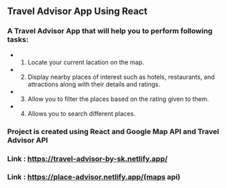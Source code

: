 ## Travel Advisor App Using React
### A Travel Advisor App that will help you to perform following tasks:
- 1. Locate your current lacation on the map.
- 2. Display nearby places of interest such as hotels, restaurants, and attractions along with their details and ratings.
- 3. Allow you to filter the places based on the rating given to them.
- 4. Allows you to search different places.

### Project is created using React and Google Map API and Travel Advisor API

### Link : https://travel-advisor-by-sk.netlify.app/
### Link : https://place-advisor.netlify.app/(maps api)
